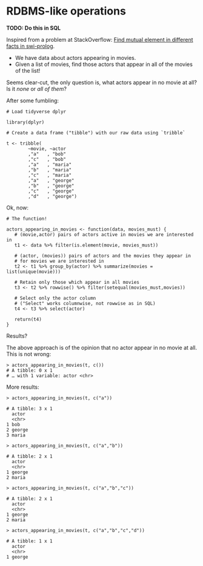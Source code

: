 # RDBMS-like operations

**TODO: Do this in SQL**

Inspired from a problem at StackOverflow: [Find mutual element in different facts in swi-prolog](https://stackoverflow.com/questions/60582295/find-mutual-element-in-different-facts-in-swi-prolog).

- We have data about actors appearing in movies.
- Given a list of movies, find those actors that appear in all of the movies of the list!

Seems clear-cut, the only question is, what actors appear in no movie at all? Is it _none_ or _all of them_?

After some fumbling:

````
# Load tidyverse dplyr

library(dplyr)

# Create a data frame ("tibble") with our raw data using `tribble`

t <- tribble(
        ~movie, ~actor
        ,"a"   , "bob"
        ,"c"   , "bob"
        ,"a"   , "maria"
        ,"b"   , "maria"
        ,"c"   , "maria"
        ,"a"   , "george"
        ,"b"   , "george"
        ,"c"   , "george"
        ,"d"   , "george")
````

Ok, now:

````
# The function!

actors_appearing_in_movies <- function(data, movies_must) {
   # (movie,actor) pairs of actors active in movies we are interested in 
   t1 <- data %>% filter(is.element(movie, movies_must))
   
   # (actor, (movies)) pairs of actors and the movies they appear in
   # for movies we are interested in 
   t2 <- t1 %>% group_by(actor) %>% summarize(movies = list(unique(movie)))   
   
   # Retain only those which appear in all movies
   t3 <- t2 %>% rowwise() %>% filter(setequal(movies_must,movies))
   
   # Select only the actor column
   # ("Select" works columnwise, not rowwise as in SQL)   
   t4 <- t3 %>% select(actor)
   
   return(t4)
}
````

Results?

The above approach is of the opinion that no actor appear in no movie at all. This is not wrong:

````
> actors_appearing_in_movies(t, c())
# A tibble: 0 x 1
# … with 1 variable: actor <chr>
````

More results:

````
> actors_appearing_in_movies(t, c("a"))

# A tibble: 3 x 1
  actor 
  <chr> 
1 bob   
2 george
3 maria 
````

````
> actors_appearing_in_movies(t, c("a","b"))

# A tibble: 2 x 1
  actor 
  <chr> 
1 george
2 maria 
````

````
> actors_appearing_in_movies(t, c("a","b","c"))

# A tibble: 2 x 1
  actor 
  <chr> 
1 george
2 maria 
````

````
> actors_appearing_in_movies(t, c("a","b","c","d"))

# A tibble: 1 x 1
  actor 
  <chr> 
1 george
````
